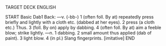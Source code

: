 TARGET DECK
ENGLISH

START
Basic
Dab1
Back: —v. (-bb-) 1 (often foll. By at) repeatedly press briefly and lightly with a cloth etc. (dabbed at her eyes). 2 press (a cloth etc.) Thus. 3 (foll. By on) apply by dabbing. 4 (often foll. By at) aim a feeble blow; strike lightly. —n. 1 dabbing. 2 small amount thus applied (dab of paint). 3 light blow. 4 (in pl.) Slang fingerprints. [imitative]
END
